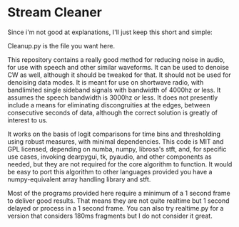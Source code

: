 # Stream Cleaner
Since i'm not good at explanations, I'll just keep this short and simple:

Cleanup.py is the file you want here.

This repository contains a really good method for reducing noise in audio, for use with speech and other similar waveforms.
It can be used to denoise CW as well, although it should be tweaked for that. It should not be used for denoising data modes.
It is meant for use on shortwave radio, with bandlimited single sideband signals with bandwidth of 4000hz or less.
It assumes the speech bandwidth is 3000hz or less. It does not presently include a means for eliminating discongruities at the edges,
between consecutive seconds of data, although the correct solution is greatly of interest to us.

It works on the basis of logit comparisons for time bins and thresholding using robust measures, with minimal dependencies.
This code is MIT and GPL licensed, depending on numba, numpy, librosa's stft, and, for specific use cases,
invoking dearpygui, tk, pyaudio, and other components as needed, but they are not required for the core algorithm to function.
It would be easy to port this algorithm to other languages provided you have a numpy-equivalent array handling library and stft.

Most of the programs provided here require a minimum of a 1 second frame to deliver good results.
That means they are not quite realtime but 1 second delayed or process in a 1 second frame.
You can also try realtime.py for a version that considers 180ms fragments but I do not consider it great.


